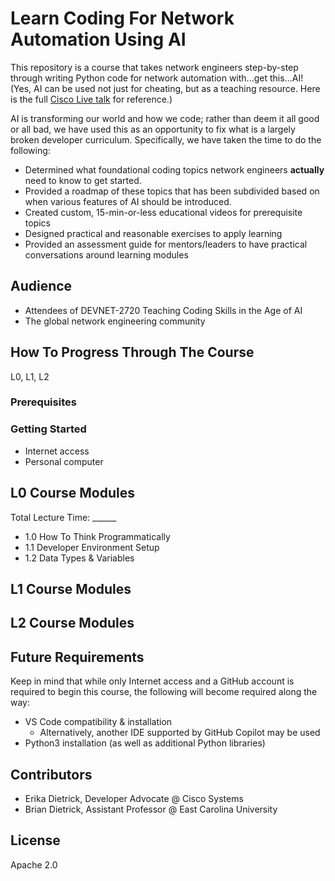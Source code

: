# Learn Coding For Network Automation Using AI
This repository is a course that takes network engineers step-by-step through writing Python code for network automation with...get this...AI! (Yes, AI can be used not just for cheating, but as a teaching resource. Here is the full [Cisco Live talk](https://www.ciscolive.com/on-demand/on-demand-library.html?search=Erika%20Dietrick#/session/1740098448290001dyuq) for reference.) 

AI is transforming our world and how we code; rather than deem it all good or all bad, we have used this as an opportunity to fix what is a largely broken developer curriculum. Specifically, we have taken the time to do the following: 
* Determined what foundational coding topics network engineers **actually** need to know to get started.
* Provided a roadmap of these topics that has been subdivided based on when various features of AI should be introduced.
* Created custom, 15-min-or-less educational videos for prerequisite topics
* Designed practical and reasonable exercises to apply learning
* Provided an assessment guide for mentors/leaders to have practical conversations around learning modules

## Audience
* Attendees of DEVNET-2720 Teaching Coding Skills in the Age of AI
* The global network engineering community



## How To Progress Through The Course
L0, L1, L2

### Prerequisites 

### Getting Started
* Internet access
* Personal computer

## L0 Course Modules 
Total Lecture Time: ______
* 1.0 How To Think Programmatically
* 1.1 Developer Environment Setup
* 1.2 Data Types & Variables

## L1 Course Modules

## L2 Course Modules

## Future Requirements
Keep in mind that while only Internet access and a GitHub account is required to begin this course, the following will become required along the way:
  * VS Code compatibility & installation
    * Alternatively, another IDE supported by GitHub Copilot may be used
  * Python3 installation (as well as additional Python libraries)

## Contributors
* Erika Dietrick, Developer Advocate @ Cisco Systems
* Brian Dietrick, Assistant Professor @ East Carolina University

## License
Apache 2.0
